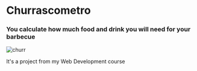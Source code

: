 # Churrascometro

<h3>You calculate how much food and drink you will need for your barbecue</h3>

![churr](https://user-images.githubusercontent.com/88400048/131854107-671e6f28-ca72-4c2e-a56e-1ffa3b32bf44.gif)

<p>It's a project from my Web Development course</p>























